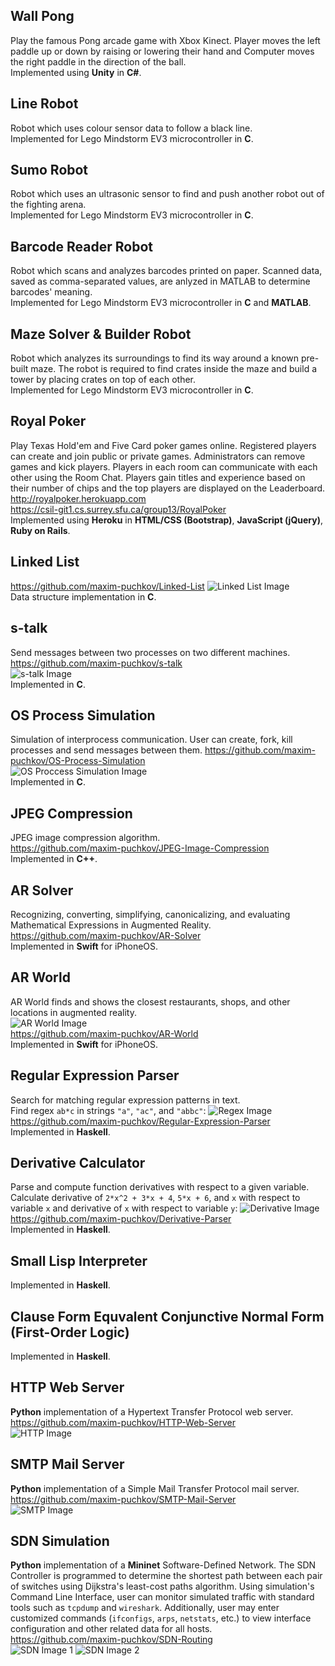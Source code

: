 ## Wall Pong
Play the famous Pong arcade game with Xbox Kinect. Player moves the left paddle up or down by raising or lowering their hand and Computer moves the right paddle in the direction of the ball.  
Implemented using __Unity__ in __C#__.





## Line Robot 
Robot which uses colour sensor data to follow a black line.  
Implemented for Lego Mindstorm EV3 microcontroller in __C__.

## Sumo Robot
Robot which uses an ultrasonic sensor to find and push another robot out of the fighting arena.   
Implemented for Lego Mindstorm EV3 microcontroller in __C__.

## Barcode Reader Robot
Robot which scans and analyzes barcodes printed on paper. Scanned data, saved as comma-separated values, are anlyzed in MATLAB to determine barcodes' meaning.  
Implemented for Lego Mindstorm EV3 microcontroller in __C__ and __MATLAB__.

## Maze Solver & Builder Robot
Robot which analyzes its surroundings to find its way around a known pre-built maze. The robot is required to find crates inside the maze and build a tower by placing crates on top of each other.  
Implemented for Lego Mindstorm EV3 microcontroller in __C__.





## Royal Poker 
Play Texas Hold'em and Five Card poker games online. Registered players can create and join public or private games. Administrators can remove games and kick players. Players in each room can communicate with each other using the Room Chat. Players gain titles and experience based on their number of chips and the top players are displayed on the Leaderboard.  
http://royalpoker.herokuapp.com  
https://csil-git1.cs.surrey.sfu.ca/group13/RoyalPoker  
Implemented using __Heroku__ in __HTML/CSS (Bootstrap)__, __JavaScript (jQuery)__, __Ruby on Rails__.





## Linked List
https://github.com/maxim-puchkov/Linked-List
![Linked List Image](https://github.com/maxim-puchkov/Linked-List/blob/master/Images/Linked%20List.png)  
Data structure implementation in __C__.

## s-talk
Send messages between two processes on two different machines.  
https://github.com/maxim-puchkov/s-talk  
![s-talk Image](https://github.com/maxim-puchkov/s-talk/blob/master/assignment2/Images/S-Talk.png)  
Implemented in __C__.

## OS Process Simulation
Simulation of interprocess communication. User can create, fork, kill processes and send messages between them.
https://github.com/maxim-puchkov/OS-Process-Simulation  
![OS Proccess Simulation Image](https://github.com/maxim-puchkov/OS-Process-Simulation/blob/master/Images/OS%20Process%20Simulation.png)  
Implemented in __C__.





## JPEG Compression
JPEG image compression algorithm.  
https://github.com/maxim-puchkov/JPEG-Image-Compression  
Implemented in __C++__.

## AR Solver
Recognizing, converting, simplifying, canonicalizing, and evaluating Mathematical Expressions in Augmented Reality.  
https://github.com/maxim-puchkov/AR-Solver  
Implemented in __Swift__ for iPhoneOS. 

## AR World
AR World finds and shows the closest restaurants, shops, and other locations in augmented reality.   
![AR World Image](https://github.com/maxim-puchkov/AR-World/blob/master/Images/AR%20World.png)  
https://github.com/maxim-puchkov/AR-World   
Implemented in __Swift__ for iPhoneOS.  





## Regular Expression Parser
Search for matching regular expression patterns in text.  
Find regex `ab*c` in strings `"a"`, `"ac"`, and `"abbc"`:
![Regex Image](https://github.com/maxim-puchkov/Regular-Expression-Parser/blob/master/Images/Regex.png)  
https://github.com/maxim-puchkov/Regular-Expression-Parser  
Implemented in __Haskell__.

## Derivative Calculator
Parse and compute function derivatives with respect to a given variable.  
Calculate derivative of `2*x^2 + 3*x + 4`, `5*x + 6`, and `x` with respect to variable `x` and derivative of `x` with respect to variable `y`:
![Derivative Image](https://github.com/maxim-puchkov/Derivative-Parser/blob/master/Images/Derivative.png)  
https://github.com/maxim-puchkov/Derivative-Parser  
Implemented in __Haskell__.

## Small Lisp Interpreter
Implemented in __Haskell__.

## Clause Form Equvalent Conjunctive Normal Form (First-Order Logic)
Implemented in __Haskell__.





## HTTP Web Server
__Python__ implementation of a Hypertext Transfer Protocol web server.  
https://github.com/maxim-puchkov/HTTP-Web-Server  
![HTTP Image](https://github.com/maxim-puchkov/HTTP-Web-Server/blob/master/Images/HTTP.png)

## SMTP Mail Server
__Python__ implementation of a Simple Mail Transfer Protocol mail server.  
https://github.com/maxim-puchkov/SMTP-Mail-Server  
![SMTP Image](https://github.com/maxim-puchkov/SMTP-Mail-Server/blob/master/Images/SMTP.png)

## SDN Simulation
__Python__ implementation of a __Mininet__ Software-Defined Network. The SDN Controller is programmed to determine the shortest path between each pair of switches using Dijkstra's least-cost paths algorithm. Using simulation's Command Line Interface, user can monitor simulated traffic with standard tools such as `tcpdump` and `wireshark`. Additionally, user may enter customized commands (`ifconfigs`, `arps`, `netstats`, etc.) to view interface configuration and other related data for all hosts.  
https://github.com/maxim-puchkov/SDN-Routing  
![SDN Image 1](https://github.com/maxim-puchkov/SDN-Routing/blob/master/Documents/SampleOutputs/4-Wireshark/1-ping-s1-s2-fail.png)
![SDN Image 2](https://github.com/maxim-puchkov/SDN-Routing/blob/master/Documents/SampleOutputs/4-Wireshark/2-ping-s1-s2-via-s4.png)

## 
